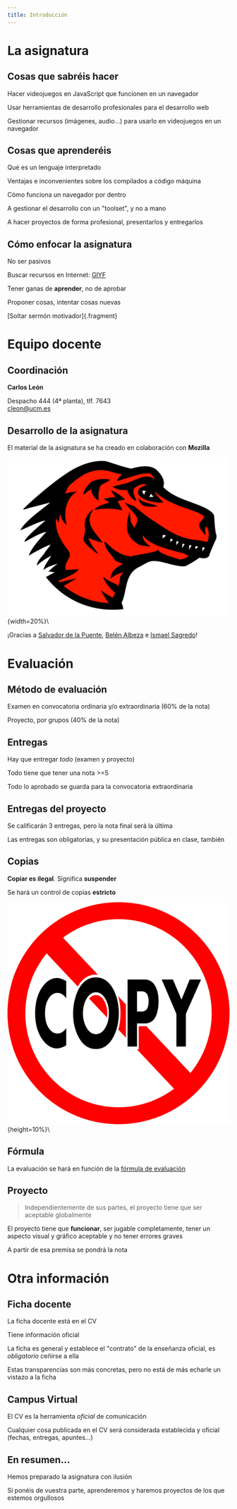 ```yaml
---
title: Introducción
---
```


# La asignatura


## Cosas que sabréis hacer

Hacer videojuegos en JavaScript que funcionen en un navegador

Usar herramientas de desarrollo profesionales para el desarrollo web

Gestionar recursos (imágenes, audio...) para usarlo en videojuegos en un navegador


## Cosas que aprenderéis

Qué es un lenguaje interpretado

Ventajas e inconvenientes sobre los compilados a código máquina

Cómo funciona un navegador por dentro

A gestionar el desarrollo con un "toolset", y no a mano

A hacer proyectos de forma profesional, presentarlos y entregarlos


## Cómo enfocar la asignatura

No ser pasivos

Buscar recursos en Internet: [GIYF](https://es.wikipedia.org/wiki/GIYF)

Tener ganas de **aprender**, no de aprobar

Proponer cosas, intentar cosas nuevas

[Soltar sermón motivador]{.fragment}


# Equipo docente

## Coordinación

**Carlos León**

Despacho 444 (4ª planta), tlf. 7643 \
<cleon@ucm.es>

## Desarrollo de la asignatura

El material de la asignatura se ha creado en colaboración con **Mozilla**

![Mozilla](mozilla.png){width=20%}\

¡Gracias a [Salvador de la Puente](https://es.linkedin.com/in/delapuente), [Belén Albeza](https://es.linkedin.com/in/belenalbeza) e [Ismael Sagredo](https://es.linkedin.com/in/ismael-sagredo-olivenza-b16b6937)!

# Evaluación

## Método de evaluación

Examen en convocatoria ordinaria y/o extraordinaria (60% de la nota)

Proyecto, por grupos (40% de la nota)


## Entregas

Hay que entregar *todo* (examen y proyecto)

Todo tiene que tener una nota >=5

Todo lo aprobado se guarda para la convocatoria extraordinaria


## Entregas del proyecto

Se calificarán 3 entregas, pero la nota final será la última

Las entregas son obligatorias, y su presentación pública en clase, también


## Copias

**Copiar es ilegal**. Significa **suspender**

Se hará un control de copias **estricto**

![No copiar](no_copy.svg){height=10%}\


## Fórmula

La evaluación se hará en función de la [fórmula de evaluación](../otros/porcentajes.html)

## Proyecto

> Independientemente de sus partes, el proyecto tiene que ser aceptable globalmente

El proyecto tiene que **funcionar**, ser jugable completamente, tener un aspecto visual y gráfico aceptable y no tener errores graves

A partir de esa premisa se pondrá la nota

# Otra información


## Ficha docente

La ficha docente está en el CV

Tiene información oficial

La ficha es general y establece el "contrato" de la enseñanza oficial, es *obligatorio* ceñirse a ella

Estas transparencias son más concretas, pero no está de más echarle un vistazo a la ficha


## Campus Virtual

El CV es la herramienta *oficial* de comunicación

Cualquier cosa publicada en el CV será considerada establecida y oficial (fechas, entregas, apuntes...)


## En resumen...

Hemos preparado la asignatura con ilusión

Si ponéis de vuestra parte, aprenderemos y haremos proyectos de los que estemos orgullosos
